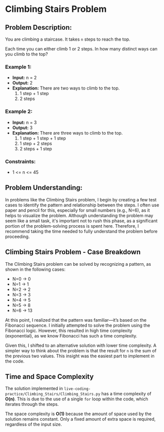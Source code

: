 # Climbing Stairs Problem

## Problem Description:

You are climbing a staircase. It takes `n` steps to reach the top. 

Each time you can either climb 1 or 2 steps. In how many distinct ways can you climb to the top?

### Example 1:
- **Input:** n = 2
- **Output:** 2
- **Explanation:** There are two ways to climb to the top.
    1. 1 step + 1 step
    2. 2 steps

### Example 2:
- **Input:** n = 3
- **Output:** 3
- **Explanation:** There are three ways to climb to the top.
    1. 1 step + 1 step + 1 step
    2. 1 step + 2 steps
    3. 2 steps + 1 step

### Constraints:
- 1 <= n <= 45

## Problem Understanding:

In problems like the Climbing Stairs problem, I begin by creating a few test cases to identify the pattern and relationship between the steps.
I often use paper and pencil for this, especially for small numbers (e.g., N=6), as it helps to visualize the problem.
Although understanding the problem may seem like a small task, it's important not to rush this phase, as a significant portion of the problem-solving process is spent here. 
Therefore, I recommend taking the time needed to fully understand the problem before proceeding.

## Climbing Stairs Problem - Case Breakdown

The Climbing Stairs problem can be solved by recognizing a pattern, as shown in the following cases:

- N=0 → 0  
- N=1 → 1  
- N=2 → 2  
- N=3 → 3  
- N=4 → 5  
- N=5 → 8  
- N=6 → 13  

At this point, I realized that the pattern was familiar—it’s based on the Fibonacci sequence. I initially attempted to solve the problem using the Fibonacci logic. However, this resulted in high time complexity (exponential), as we know Fibonacci has such a time complexity.

Given this, I shifted to an alternative solution with lower time complexity. A simpler way to think about the problem is that the result for `n` is the sum of the previous two values. This insight was the easiest part to implement in the code.

## Time and Space Complexity

The solution implemented in `live-coding-practice/Climbing_Stairs/Climbing_Stairs.py` has a time complexity of **O(n)**. This is due to the use of a single `for` loop within the code, which iterates through the steps.

The space complexity is **O(1)** because the amount of space used by the solution remains constant. Only a fixed amount of extra space is required, regardless of the input size.
